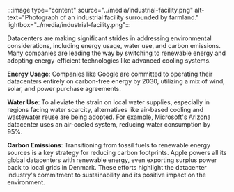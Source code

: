 :::image type="content" source="../media/industrial-facility.png" alt-text="Photograph of an industrial facility surrounded by farmland." lightbox="../media/industrial-facility.png":::

Datacenters are making significant strides in addressing environmental considerations, including energy usage, water use, and carbon emissions. Many companies are leading the way by switching to renewable energy and adopting energy-efficient technologies like advanced cooling systems. 

**Energy Usage**: Companies like Google are committed to operating their datacenters entirely on carbon-free energy by 2030, utilizing a mix of wind, solar, and power purchase agreements. 

**Water Use**: To alleviate the strain on local water supplies, especially in regions facing water scarcity, alternatives like air-based cooling and wastewater reuse are being adopted. For example, Microsoft's Arizona datacenter uses an air-cooled system, reducing water consumption by 95%. 

**Carbon Emissions**: Transitioning from fossil fuels to renewable energy sources is a key strategy for reducing carbon footprints. Apple powers all its global datacenters with renewable energy, even exporting surplus power back to local grids in Denmark. These efforts highlight the datacenter industry's commitment to sustainability and its positive impact on the environment.
